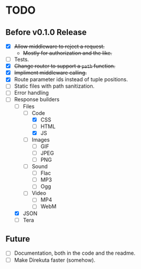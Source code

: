 # TODO

## Before v0.1.0 Release

- [x] ~~Allow middleware to reject a request.~~
  - ~~Mostly for authorization and the like.~~
- [ ] Tests.
- [x] ~~Change router to support a `path` function.~~
- [x] ~~Impliment middleware calling.~~
- [x] Route parameter ids instead of tuple positions.
- [ ] Static files with path sanitization.
- [ ] Error handling
- [ ] Response builders
  - [ ] Files
    - [ ] Code
      - [X] CSS
      - [ ] HTML
      - [X] JS
    - [ ] Images
      - [ ] GIF
      - [ ] JPEG
      - [ ] PNG
    - [ ] Sound
      - [ ] Flac
      - [ ] MP3
      - [ ] Ogg
    - [ ] Video
      - [ ] MP4
      - [ ] WebM
  - [x] JSON
  - [ ] Tera

## Future

- [ ] Documentation, both in the code and the readme.
- [ ] Make Direkuta faster (somehow).

